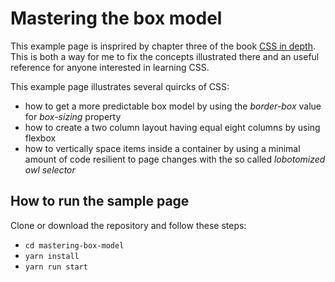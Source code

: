 # Mastering the box model

This example page is insprired by chapter three of the book [CSS in depth](https://www.manning.com/books/css-in-depth).  
This is both a way for me to fix the concepts illustrated there and an useful reference for anyone interested in learning CSS. 

This example page illustrates several quircks of CSS: 
 
  - how to get a more predictable box model by using the *border-box* value for *box-sizing* property
  - how to create a two column layout having equal eight columns by using flexbox 
  - how to vertically space items inside a container by using a minimal amount of code resilient to page changes with the so called *lobotomized owl selector*

## How to run the sample page

Clone or download the repository and follow these steps: 

 - `cd mastering-box-model`
 - `yarn install`
 - `yarn run start`
